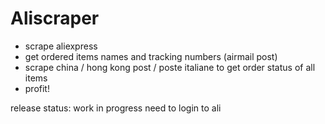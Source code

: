 # Aliscraper

- scrape aliexpress
- get ordered items names and tracking numbers (airmail post)
- scrape china / hong kong post / poste italiane to get order status of all items
- profit!


release status: work in progress
need to login to ali
